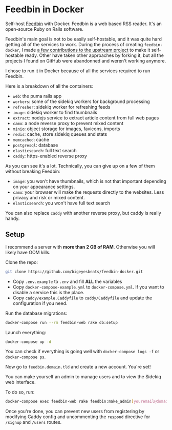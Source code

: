 # Feedbin in Docker

Self-host [Feedbin](https://github.com/feedbin/feedbin) with Docker. Feedbin is a web based RSS reader. It's an open-source Ruby on Rails software.

Feedbin's main goal is not to be easily self-hostable, and it was quite hard getting all of the services to work. During the process of creating `feedbin-docker`, I made [a few contributions to the upstream project](https://github.com/feedbin/feedbin/commits?author=bigeyesbeats) to make it self-hostable ready. Other have taken other approaches by forking it, but all the projects I found on GitHub were abandonned and weren't working anymore.

I chose to run it in Docker because of all the services required to run Feedbin.

Here is a breakdown of all the containers:

* `web`: the puma rails app
* `workers`: some of the sidekiq workers for background processing
* `refresher`: sidekiq worker for refreshing feeds
* `image`: sidekiq worker to find thumbnails
* `extract`: nodejs service to extract article content from full web pages
* `camo`: a node reverse proxy to prevent mixed content
* `minio`: object storage for images, favicons, imports
* `redis`: cache, store sidekiq queues and stats
* `memcached`: cache
* `postgresql`: database
* `elasticsearch`: full text search
* `caddy`: https-enabled reverse proxy

As you can see it's a lot. Technically, you can give up on a few of them without breaking Feedbin:

* `image`: you won't have thumbnails, which is not that important depending on your appearance settings.
* `camo`: your browser will make the requests directly to the websites. Less privacy and risk or mixed content.
* `elasticsearch`: you won't have full text search

You can also replace `caddy` with another reverse proxy, but caddy is really handy.

## Setup

I recommend a server with **more than 2 GB of RAM**. Otherwise you will likely have OOM kills.

Clone the repo:

```sh
git clone https://github.com/bigeyesbeats/feedbin-docker.git
```

* Copy `.env.example` to `.env` and fill **ALL** the variables
* Copy `docker-compose-example.yml` to `docker-compose.yml`. If you want to disable a service this is the place.
* Copy `caddy/example.Caddyfile` to `caddy/Caddyfile` and update the configuration if you need.

Run the database migrations:

```sh
docker-compose run --rm feedbin-web rake db:setup
```

Launch everything:

```sh
docker-compose up -d
```

You can check if everything is going well with `docker-compose logs -f` or `docker-compose ps`.

Now go to `feedbin.domain.tld` and create a new account. You're set!

You can make yourself an admin to manage users and to view the Sidekiq web interface.

To do so, run:

```sh
docker-compose exec feedbin-web rake feedbin:make_admin[youremail@domain.tld]
```

Once you're done, you can prevent new users from registering by modifying Caddy config and uncommenting the `respond` directive for `/signup` and `/users` routes.
